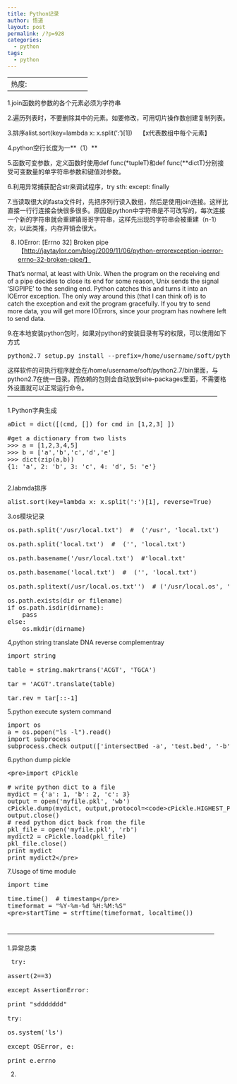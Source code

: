 ```yaml
---
title: Python记录
author: 悟道
layout: post
permalink: /?p=928
categories:
  - python
tags:
  - python
---
```

<table>
  <tr cellpadding=0><td>
    热度:
  </td><td cellpadding=0><img src='http://210.75.224.29/wordpress/wp-content/plugins/statpresscn/images/sun.gif' width=10 height=10 border=0 /></td><td cellpadding=0><img src='http://210.75.224.29/wordpress/wp-content/plugins/statpresscn/images/sun_dark.gif' width=10 height=10 border=0 /></td><td cellpadding=0><img src='http://210.75.224.29/wordpress/wp-content/plugins/statpresscn/images/sun_dark.gif' width=10 height=10 border=0 /></td><td cellpadding=0><img src='http://210.75.224.29/wordpress/wp-content/plugins/statpresscn/images/sun_dark.gif' width=10 height=10 border=0 /></td><td cellpadding=0><img src='http://210.75.224.29/wordpress/wp-content/plugins/statpresscn/images/sun_dark.gif' width=10 height=10 border=0 /></td></tr>
</table>

1.join函数的参数的各个元素必须为字符串

2.遍历列表时，不要删除其中的元素。如要修改，可用切片操作数创建复制列表。

3.排序alist.sort(key=lambda x: x.split(&#8216;:&#8217;)[1])    【x代表数组中每个元素】

4.python空行长度为一**（1）**

5.函数可变参数，定义函数时使用def func(\*tupleT)和def func(\**dictT)分别接受可变数量的单字符串参数和键值对参数。

6.利用异常捕获配合str来调试程序，try sth: except: finally

7.当读取很大的fasta文件时，先把序列行读入数组，然后是使用join连接。这样比直接一行行连接会快很多很多。原因是python中字符串是不可改写的，每次连接一个新的字符串就会重建镇哥哥字符串，这样先出现的字符串会被重建（n-1）次，以此类推，内存开销会很大。

8. IOError: [Errno 32] Broken pipe 【http://jaytaylor.com/blog/2009/11/06/python-errorexception-ioerror-errno-32-broken-pipe/】

That&#8217;s normal, at least with Unix. When the program on the receiving end  
of a pipe decides to close its end for some reason, Unix sends the signal  
&#8216;SIGPIPE&#8217; to the sending end. Python catches this and turns it into an  
IOError exception. The only way around this (that I can think of) is to  
catch the exception and exit the program gracefully. If you try to send  
more data, you will get more IOErrors, since your program has nowhere left  
to send data.

9.在本地安装python包时，如果对python的安装目录有写的权限，可以使用如下方式

<pre class="brush: python; title: ; notranslate" title="">python2.7 setup.py install --prefix=/home/username/soft/python2.7/
</pre>

这样软件的可执行程序就会在/home/username/soft/python2.7/bin里面，与python2.7在统一目录。而依赖的包则会自动放到site-packages里面，不需要格外设置就可以正常运行命令。  
&#8212;&#8212;&#8212;&#8212;&#8212;&#8212;&#8212;&#8212;&#8212;&#8212;&#8212;&#8212;&#8212;&#8212;&#8212;&#8212;&#8212;&#8212;&#8212;&#8212;&#8212;&#8212;&#8212;&#8212;&#8212;&#8212;&#8212;&#8212;&#8212;&#8212;&#8212;&#8212;&#8212;&#8212;

1.Python字典生成

<pre class="brush: python; title: ; notranslate" title="">aDict = dict([(cmd, []) for cmd in [1,2,3] ])

#get a dictionary from two lists
&gt;&gt;&gt; a = [1,2,3,4,5]
&gt;&gt;&gt; b = ['a','b','c','d','e']
&gt;&gt;&gt; dict(zip(a,b))
{1: 'a', 2: 'b', 3: 'c', 4: 'd', 5: 'e'}

</pre>

2.labmda排序

<pre class="brush: python; title: ; notranslate" title="">alist.sort(key=lambda x: x.split(':')[1], reverse=True)</pre>

3.os模块记录

<pre class="brush: python; title: ; notranslate" title="">os.path.split('/usr/local.txt')  #  ('/usr', 'local.txt')

os.path.split('local.txt')  #  ('', 'local.txt')

os.path.basename('/usr/local.txt')  #'local.txt'

os.path.basename('local.txt')  #  ('', 'local.txt')

os.path.splitext(/usr/local.os.txt'')  # ('/usr/local.os', '.txt')

os.path.exists(dir or filename)
if os.path.isdir(dirname):
    pass
else:
    os.mkdir(dirname)
</pre>

4,python string translate DNA reverse complementray

<pre class="brush: python; title: ; notranslate" title="">import string

table = string.makrtrans('ACGT', 'TGCA')

tar = 'ACGT'.translate(table)

tar.rev = tar[::-1]</pre>

5.python execute system command

<pre class="brush: python; title: ; notranslate" title="">import os
a = os.popen("ls -l").read()
import subprocess
subprocess.check_output(['intersectBed -a', 'test.bed', '-b', 'test.bed', '-u | wc -l']) #unsuccessed  #python2.7
</pre>

6.python dump pickle

<pre class="brush: python; title: ; notranslate" title="">&lt;pre&gt;import cPickle

# write python dict to a file
mydict = {'a': 1, 'b': 2, 'c': 3}
output = open('myfile.pkl', 'wb')
cPickle.dump(mydict, output,protocol=&lt;code&gt;cPickle.HIGHEST_PROTOCOL&lt;/code&gt;)
output.close()
# read python dict back from the file
pkl_file = open('myfile.pkl', 'rb')
mydict2 = cPickle.load(pkl_file)
pkl_file.close()
print mydict
print mydict2&lt;/pre&gt;
</pre>

7.Usage of time module

<pre class="brush: python; title: ; notranslate" title="">import time

time.time()  # timestamp&lt;/pre&gt;
timeformat = "%Y-%m-%d %H:%M:%S"
&lt;pre&gt;startTime = strftime(timeformat, localtime())

</pre>

&#8212;&#8212;&#8212;&#8212;&#8212;&#8212;&#8212;&#8212;&#8212;&#8212;&#8212;&#8212;&#8212;&#8212;&#8212;&#8212;&#8212;&#8212;&#8212;&#8212;&#8212;&#8212;&#8212;&#8212;&#8212;&#8212;&#8212;&#8212;&#8212;&#8212;&#8212;&#8212;&#8212;&#8211;

1.异常总类

<pre class="brush: python; title: ; notranslate" title=""> try:

assert(2==3)

except AssertionError:

print "sddddddd"

try:

os.system('ls')

except OSError, e:

print e.errno</pre>

2.
